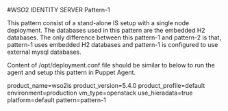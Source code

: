 #WSO2 IDENTITY SERVER Pattern-1


This pattern consist of a stand-alone IS setup with a single node deployment. The databases used in this pattern are the embedded H2 databases. The only difference between this pattern-1 and pattern-2 is that, pattern-1 uses embedded H2 databases and pattern-1 is configured to use external mysql databases.

Content of /opt/deployment.conf file should be similar to below to run the agent and setup this pattern in Puppet Agent.

product_name=wso2is
product_version=5.4.0
product_profile=default
environment=production
vm_type=openstack
use_hieradata=true
platform=default
pattern=pattern-1
